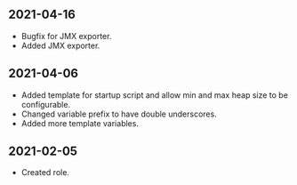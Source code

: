 ## 2021-04-16

- Bugfix for  JMX exporter.
- Added JMX exporter.

## 2021-04-06

- Added template for startup script and allow min and
  max heap size to be configurable.
- Changed variable prefix to have double underscores.
- Added more template variables.

## 2021-02-05

- Created role.
